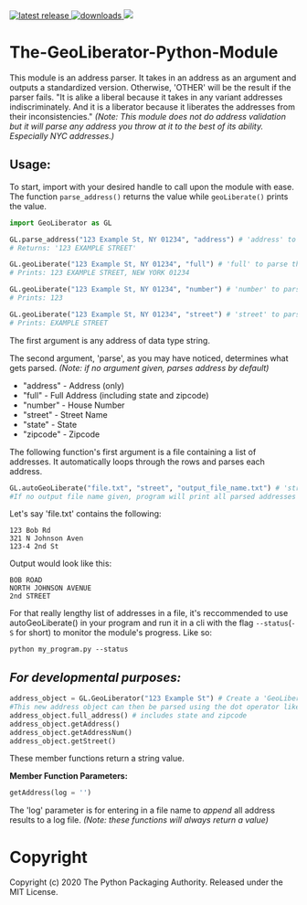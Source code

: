 <a href="https://pypi.org/project/GeoLiberator">
  <img src="https://img.shields.io/pypi/v/geoliberator.svg" alt="latest release" />
</a>

<a href="https://pepy.tech/project/geoliberator">
  <img src="https://static.pepy.tech/badge/geoliberator" alt="downloads" />
</a>

<a href="https://travis-ci.org/github/jakeee51/GeoLiberator">
  <img src="https://travis-ci.org/jakeee51/GeoLiberator.svg?branch=master&status=passed" />
</a>

# The-GeoLiberator-Python-Module

This module is an address parser. It takes in an address as an argument and outputs a standardized version. Otherwise, 'OTHER' will be the result if the parser fails.
"It is alike a liberal because it takes in any variant addresses indiscriminately.
And it is a liberator because it liberates the addresses from their inconsistencies."
*(Note: This module does not do address validation but it will parse any address you throw at it to the best of its ability. Especially NYC addresses.)*

<h2><b>Usage:</b></h2>

To start, import with your desired handle to call upon the module with ease. The function `parse_address()` returns the value while `geoLiberate()` prints the value.
```python
import GeoLiberator as GL

GL.parse_address("123 Example St, NY 01234", "address") # 'address' to parse the address
# Returns: '123 EXAMPLE STREET'

GL.geoLiberate("123 Example St, NY 01234", "full") # 'full' to parse the full address
# Prints: 123 EXAMPLE STREET, NEW YORK 01234

GL.geoLiberate("123 Example St, NY 01234", "number") # 'number' to parse the address house number
# Prints: 123

GL.geoLiberate("123 Example St, NY 01234", "street") # 'street' to parse the street name
# Prints: EXAMPLE STREET
```
The first argument is any address of data type string.

The second argument, 'parse', as you may have noticed, determines what gets parsed. *(Note: if no argument given, parses address by default)*
* "address" - Address (only)
* "full" - Full Address (including state and zipcode)
* "number" - House Number
* "street" - Street Name
* "state" - State
* "zipcode" - Zipcode

The following function's first argument is a file containing a list of addresses. It automatically loops through the rows and parses each address.
```python
GL.autoGeoLiberate("file.txt", "street", "output_file_name.txt") # 'street' to parse full street name
#If no output file name given, program will print all parsed addresses
```

Let's say 'file.txt' contains the following:
```
123 Bob Rd
321 N Johnson Aven
123-4 2nd St
```
Output would look like this:
```
BOB ROAD
NORTH JOHNSON AVENUE
2nd STREET
```
For that really lengthy list of addresses in a file, it's reccommended to use autoGeoLiberate() in your program and run it in a cli with the flag `--status`(`-S` for short) to monitor the module's progress. Like so:

`python my_program.py --status`


<h2><b><i>For developmental purposes:</i></b></h2>

```python
address_object = GL.GeoLiberator("123 Example St") # Create a 'GeoLiberator Object' with address as an argument
#This new address object can then be parsed using the dot operator like so:
address_object.full_address() # includes state and zipcode
address_object.getAddress()
address_object.getAddressNum()
address_object.getStreet()
```
These member functions return a string value.

**Member Function Parameters:**
```python
getAddress(log = '')
```
The 'log' parameter is for entering in a file name to _append_ all address results to a log file.
*(Note: these functions will always return a value)*

# Copyright
Copyright (c) 2020 The Python Packaging Authority. Released under the MIT License.
